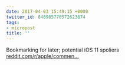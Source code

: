 ```yaml
---
date: 2017-04-03 15:49:15 +0000
twitter_id: 848985770572623874
tags:
- micropost
title: ''
---
```


Bookmarking for later; potential iOS 11 spoliers [reddit.com/r/apple/commen…](https://www.reddit.com/r/apple/comments/636g5r/the_ipad_turnaround_is_coming/dfrsl40/)

